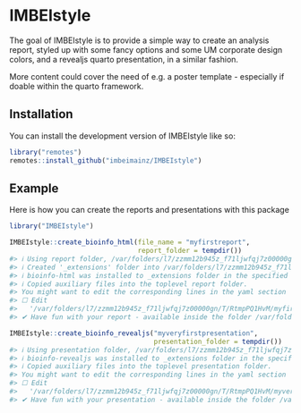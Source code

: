 
<!-- README.md is generated from README.Rmd. Please edit that file -->

# IMBEIstyle

<!-- badges: start -->

<!-- badges: end -->

The goal of IMBEIstyle is to provide a simple way to create an analysis
report, styled up with some fancy options and some UM corporate design
colors, and a revealjs quarto presentation, in a similar fashion.

More content could cover the need of e.g. a poster template - especially
if doable within the quarto framework.

## Installation

You can install the development version of IMBEIstyle like so:

``` r
library("remotes")
remotes::install_github("imbeimainz/IMBEIstyle")
```

## Example

Here is how you can create the reports and presentations with this
package

``` r
library("IMBEIstyle")

IMBEIstyle::create_bioinfo_html(file_name = "myfirstreport",
                                report_folder = tempdir())
#> ℹ Using report folder, /var/folders/l7/zzmm12b945z_f71ljwfqj7z00000gn/T//RtmpPQ1HvM
#> ℹ Created '_extensions' folder into /var/folders/l7/zzmm12b945z_f71ljwfqj7z00000gn/T//RtmpPQ1HvM
#> ℹ bioinfo-html was installed to _extensions folder in the specified report directory.
#> ℹ Copied auxiliary files into the toplevel report folder.
#> You might want to edit the corresponding lines in the yaml section
#> ☐ Edit
#>   '/var/folders/l7/zzmm12b945z_f71ljwfqj7z00000gn/T/RtmpPQ1HvM/myfirstreport.qmd'.
#> ✔ Have fun with your report - available inside the folder /var/folders/l7/zzmm12b945z_f71ljwfqj7z00000gn/T//RtmpPQ1HvM

IMBEIstyle::create_bioinfo_revealjs("myveryfirstpresentation",
                                    presentation_folder = tempdir())
#> ℹ Using presentation folder, /var/folders/l7/zzmm12b945z_f71ljwfqj7z00000gn/T//RtmpPQ1HvM
#> ℹ bioinfo-revealjs was installed to _extensions folder in the specified report directory.
#> ℹ Copied auxiliary files into the toplevel presentation folder.
#> You might want to edit the corresponding lines in the yaml section
#> ☐ Edit
#>   '/var/folders/l7/zzmm12b945z_f71ljwfqj7z00000gn/T/RtmpPQ1HvM/myveryfirstpresentation.qmd'.
#> ✔ Have fun with your presentation - available inside the folder /var/folders/l7/zzmm12b945z_f71ljwfqj7z00000gn/T//RtmpPQ1HvM
```
